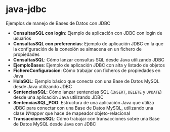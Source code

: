 java-jdbc
=========

Ejemplos de manejo de Bases de Datos con JDBC

- **ConsultasSQL con login**: Ejemplo de aplicación con JDBC con login de usuarios
- **ConsultasSQL con preferencias**: Ejemplo de aplicación JDBC en la que la configuración de la conexión se almacena en un fichero de propiedades
- **ConsultasSQL**: Cómo lanzar consultas SQL desde Java utilizando JDBC
- **EjemploBases**: Ejemplo de aplicación JDBC con alta y listado de objetos
- **FicheroConfiguracion**: Cómo trabajar con ficheros de propiedades en Java
- **HolaSQL**: Ejemplo básico que conecta con una Base de Datos MySQL desde Java utilizando JDBC
- **SentenciasSQL**: Cómo lanzar sentencias SQL (`INSERT`, `DELETE` y `UPDATE`) desde una aplicación Java utilizando JDBC
- **SentenciasSQL_POO**: Estructura de una aplicación Java que utiliza JDBC para conectar con una Base de Datos MySQL, utilizando una clase _Wrapper_ que hace de mapeador objeto-relacional
- **TransaccionesSQL**: Cómo trabajar con transacciones sobre una Base de Datos MySQL desde Java con JDBC
